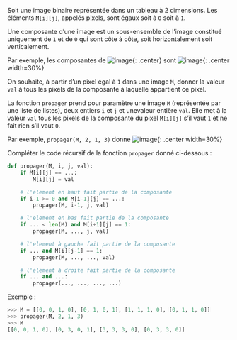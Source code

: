 Soit une image binaire représentée dans un tableau à 2 dimensions. Les éléments
`M[i][j]`, appelés pixels, sont égaux soit à `0` soit à `1`.

Une composante d’une image est un sous-ensemble de l’image constitué uniquement de
`1` et de `0` qui sont côte à côte, soit horizontalement soit verticalement.

Par exemple, les composantes de
![image](/assets/sujets/nsi/term/pratique/img/36_carre1.png){: .center}
sont
![image](/assets/sujets/nsi/term/pratique/img/36_carre2.png){: .center width=30%}

On souhaite, à partir d’un pixel égal à `1` dans une image `M`, donner la valeur `val` à tous
les pixels de la composante à laquelle appartient ce pixel.

La fonction `propager` prend pour paramètre une image `M` (représentée par une liste de
listes), deux entiers `i` et `j` et unevaleur entière `val`. Elle met à la valeur `val` tous les pixels de la composante du pixel
`M[i][j]` s’il vaut `1` et ne fait rien s’il vaut `0`.

Par exemple, `propager(M, 2, 1, 3)` donne
![image](/assets/sujets/nsi/term/pratique/img/36_carre3.png){: .center width=30%}

Compléter le code récursif de la fonction `propager` donné ci-dessous :

```python linenums='1'
def propager(M, i, j, val):
    if M[i][j] == ...:
        M[i][j] = val

    # l'element en haut fait partie de la composante
    if i-1 >= 0 and M[i-1][j] == ...:
        propager(M, i-1, j, val)

    # l'element en bas fait partie de la composante
    if ... < len(M) and M[i+1][j] == 1:
        propager(M, ..., j, val)

    # l'element à gauche fait partie de la composante
    if ... and M[i][j-1] == 1:
        propager(M, ..., ..., val)

    # l'element à droite fait partie de la composante
    if ... and ...:
        propager(..., ..., ..., ...)
```

Exemple :
```python
>>> M = [[0, 0, 1, 0], [0, 1, 0, 1], [1, 1, 1, 0], [0, 1, 1, 0]]
>>> propager(M, 2, 1, 3)
>>> M
[[0, 0, 1, 0], [0, 3, 0, 1], [3, 3, 3, 0], [0, 3, 3, 0]]
```